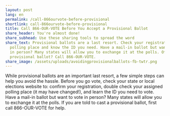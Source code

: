 ```yaml
---
layout: post
lang: en
permalink: /call-866ourvote-before-provisional
shortlink: call-866ourvote-before-provisional
title: Call 866-OUR-VOTE Before You Accept a Provisional Ballot
share_header: You're almost done!
share_subhead: Use these sharing tools to spread the word
share_text: Provisional ballots are a last resort. Check your registration +
  polling place and know the ID you need. Have a mail-in ballot but want to vote
  in person? Many states will allow you to exchange it at the polls. Offered a
  provisional ballot? Call 866-OUR-VOTE.
share_image: /assets/uploads/avoidingprovisionalballots-fb-twtr.png
---
```

While provisional ballots are an important last resort, a few simple steps can help you avoid the hassle. Before you go vote, check your state or local elections website to: confirm your registration, double check your assigned polling place (it may have changed!), and learn the ID you need to vote. Have a mail-in ballot but want to vote in person? Many states will allow you to exchange it at the polls. If you are told to cast a provisional ballot, first call 866-OUR-VOTE for help.
